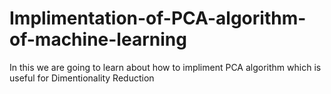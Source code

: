 # Implimentation-of-PCA-algorithm-of-machine-learning
In this we are going to learn about how to impliment PCA algorithm which is useful for Dimentionality Reduction 
